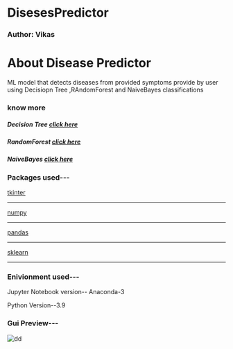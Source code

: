 # DisesesPredictor
<h3> Author: Vikas</h3>

<h1>About Disease Predictor</h1
<p>ML model that detects diseases from provided symptoms provide by user using Decisiopn Tree ,RAndomForest and NaiveBayes classifications<p>

<h3>know more </h3>
<h5>Decision Tree <a href="https://www.edureka.co/blog/decision-trees/">click here</a> </h5>
<h5>RandomForest <a href="https://www.edureka.co/blog/random-forest-classifier/">click here</a> </h5>
<h5>NaiveBayes <a href="https://www.edureka.co/blog/naive-bayes-tutorial//">click here</a> </h5>



<h3 >Packages used---</h3>

<a href="https://docs.python.org/3/library/tkinter.html"> tkinter</a><hr>
<a href="https://numpy.org/doc/stable/"> numpy</a><hr>
<a href="https://pandas.pydata.org/pandas-docs/stable/getting_started/overview.html"> pandas</a><hr>
<a href="https://www.tutorialspoint.com/scikit_learn/index.htm"> sklearn</a><hr>


<h3 >Enivionment  used---</h3>
<p> Jupyter Notebook version-- Anaconda-3</p>
<p> Python Version--3.9 </p>


<h3 >Gui Preview---</h3>
  
  ![dd](https://user-images.githubusercontent.com/73611313/143544258-7b37cd15-6aad-41a1-a284-314d529c1e90.png)

